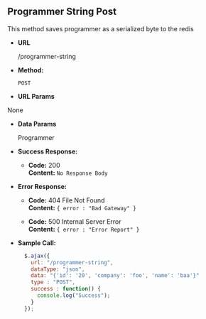 **Programmer String Post**
----
This method saves programmer as a serialized byte to the redis

* **URL**

  /programmer-string

* **Method:**

  `POST`
  
*  **URL Params**
  
  None

* **Data Params**

  Programmer

* **Success Response:**
  
   * **Code:** 200 <br />
    **Content:** `No Response Body`

 
* **Error Response:**

  * **Code:** 404 File Not Found <br />
    **Content:** `{ error : "Bad Gateway" }`
    
  * **Code:** 500 Internal Server Error <br />
    **Content:** `{ error : "Error Report" }`

* **Sample Call:**

  ```javascript
    $.ajax({
      url: "/programmer-string",
      dataType: "json",
      data: "{'id': '20', 'company': 'foo', 'name': 'baa'}"
      type : "POST",
      success : function() {
        console.log("Success");
      }
    });
  ```
